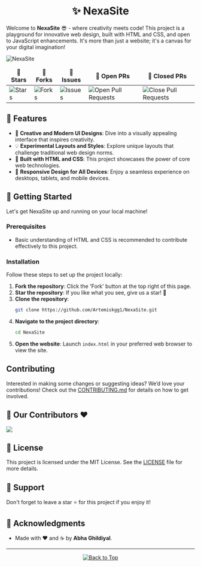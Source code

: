 <h1 align="center">✨ NexaSite</h1>

Welcome to **NexaSite** 😎 - where creativity meets code! This project is a playground for innovative web design, built with HTML and CSS, and open to JavaScript enhancements. It's more than just a website; it's a canvas for your digital imagination!

<img src="https://socialify.git.ci/Artemiskgg1/NexaSite/image?description=1&descriptionEditable=It%27s%20a%20canvas%20for%20your%20digital%20imagination!%E2%9C%A8&forks=1&name=1&owner=1&pattern=Solid&pulls=1&stargazers=1&theme=Dark" alt="NexaSite" />

<table align="center">
    <thead align="center">
        <tr border: 1px;>
            <td><b>🌟 Stars</b></td>
            <td><b>🍴 Forks</b></td>
            <td><b>🐛 Issues</b></td>
            <td><b>🔔 Open PRs</b></td>
            <td><b>🔕 Closed PRs</b></td>
        </tr>
     </thead>
    <tbody>
         <tr>
            <td><img alt="Stars" src="https://img.shields.io/github/stars/Artemiskgg1/NexaSite?style=flat&logo=github"/></td>
             <td><img alt="Forks" src="https://img.shields.io/github/forks/Artemiskgg1/NexaSite?style=flat&logo=github"/></td>
            <td><img alt="Issues" src="https://img.shields.io/github/issues/Artemiskgg1/NexaSite?style=flat&logo=github"/></td>
            <td><img alt="Open Pull Requests" src="https://img.shields.io/github/issues-pr/Artemiskgg1/NexaSite?style=flat&logo=github"/></td>
           <td><img alt="Close Pull Requests" src="https://img.shields.io/github/issues-pr-closed/Artemiskgg1/NexaSite?style=flat&color=critical&logo=github"/></td>
        </tr>
    </tbody>
</table>

## 🌟 Features
- 🎨 **Creative and Modern UI Designs**: Dive into a visually appealing interface that inspires creativity.
- 💡 **Experimental Layouts and Styles**: Explore unique layouts that challenge traditional web design norms.
- 🔧 **Built with HTML and CSS**: This project showcases the power of core web technologies.
- 📱 **Responsive Design for All Devices**: Enjoy a seamless experience on desktops, tablets, and mobile devices.

## 🚀 Getting Started
Let's get NexaSite up and running on your local machine!

### Prerequisites
- Basic understanding of HTML and CSS is recommended to contribute effectively to this project.

### Installation
Follow these steps to set up the project locally:

1. **Fork the repository**: Click the 'Fork' button at the top right of this page.
2. **Star the repository**: If you like what you see, give us a star! 🌟
3. **Clone the repository**:
    ```bash
    git clone https://github.com/Artemiskgg1/NexaSite.git
    ```
4. **Navigate to the project directory**:
    ```bash
    cd NexaSite
    ```
5. **Open the website**: Launch `index.html` in your preferred web browser to view the site.

## Contributing
Interested in making some changes or suggesting ideas? We’d love your contributions! Check out the [CONTRIBUTING.md](CONTRIBUTING.md) for details on how to get involved.

## 🤝 Our Contributors ❤️
<a href="https://github.com/artemiskgg1/NexaSite/graphs/contributors">
  <img src="https://contrib.rocks/image?repo=artemiskgg1/NexaSite" />
</a>

## 📝 License
This project is licensed under the MIT License. See the [LICENSE](LICENSE) file for more details.

## 💬 Support
Don't forget to leave a star ⭐ for this project if you enjoy it!

## 📄 Acknowledgments
- Made with ❤️ and ☕ by **Abha Ghildiyal**.

<hr>

<div align="center">
    <a href="#top">
        <img src="https://img.shields.io/badge/Back%20to%20Top-000000?style=for-the-badge&logo=github&logoColor=white" alt="Back to Top">
    </a>
</div>
